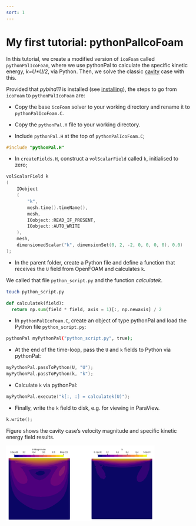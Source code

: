 ```yaml
---
sort: 1
---
```


# My first tutorial: pythonPalIcoFoam


In this tutorial, we create a modified version of `icoFoam` called `pythonPalIcoFoam`, where we use pythonPal to calculate the specific kinetic energy, _k=U*U/2_, via Python. Then, we solve the classic [cavity](https://doc.cfd.direct/openfoam/user-guide-v6/cavity) case with this.

Provided that _pybind11_ is installed (see [installing](/preliminaries/installingPybind.html#installing-pybind11)), the steps to go from `icoFoam` to `pythonPalIcoFoam` are:

- Copy the base `icoFoam` solver to your working directory and rename it to `pythonPalIcoFoam.C`.

- Copy the `pythonPal.H` file to your working directory.

- Include `pythonPal.H` at the top of `pythonPalIcoFoam.C`;

```C
#include "pythonPal.H"
```

- In `createFields.H`, construct a `volScalarField` called `k`, initialised to zero;

```C
volScalarField k
(
    IOobject
    (
        "k",
        mesh.time().timeName(),
        mesh,
        IOobject::READ_IF_PRESENT,
        IOobject::AUTO_WRITE
    ),
    mesh,
    dimensionedScalar("k", dimensionSet(0, 2, -2, 0, 0, 0, 0), 0.0)
);
```

- In the parent folder, create a Python file and define a function that receives the `U` field from OpenFOAM and calculates `k`. 

We called that file `python_script.py` and the function _calculatek_.

```bash
touch python_script.py
```

```Python
def calculatek(field):
  return np.sum(field * field, axis = 1)[:, np.newaxis] / 2
```

- In `pythonPalIcoFoam.C`, create an object of type pythonPal and load the Python file `python_script.py`:

```bash
pythonPal myPythonPal("python_script.py", true);
```

- At the end of the time-loop, pass the `U` and `k` fields to Python via pythonPal:

```C
myPythonPal.passToPython(U, "U");
myPythonPal.passToPython(k, "k");
```

- Calculate `k` via pythonPal:

```C
myPythonPal.execute("k[:, :] = calculatek(U)");
```

- Finally, write the `k` field to disk, e.g. for viewing in ParaView.

```C
k.write();
```

Figure shows the cavity case’s velocity magnitude and specific kinetic energy field results.

<img src="/images/pythonPalResult.PNG" alt="cavity case's results" width="80%" >